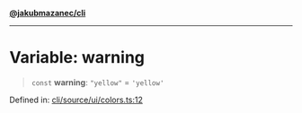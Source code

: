 [**@jakubmazanec/cli**](../../../../README.md)

---

# Variable: warning

> `const` **warning**: `"yellow"` = `'yellow'`

Defined in:
[cli/source/ui/colors.ts:12](https://github.com/jakubmazanec/tools/blob/5907d31a071e860d7db8b8a00f698d18fe23e18a/packages/cli/source/ui/colors.ts#L12)
